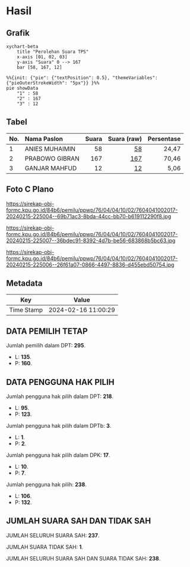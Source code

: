 # Hasil

## Grafik

```mermaid
xychart-beta
    title "Perolehan Suara TPS"
    x-axis [01, 02, 03]
    y-axis "Suara" 0 --> 167
    bar [58, 167, 12]
```

```mermaid
%%{init: {"pie": {"textPosition": 0.5}, "themeVariables": {"pieOuterStrokeWidth": "5px"}} }%%
pie showData
    "1" : 58
    "2" : 167
    "3" : 12
```

## Tabel

| No. | Nama Paslon    | Suara | Suara (raw) | Persentase |
|:--- |:-------------- | -----:| -----------:| ----------:|
| 1   | ANIES MUHAIMIN | 58    | [58][p-1]   | 24,47      |
| 2   | PRABOWO GIBRAN | 167   | [167][p-2]  | 70,46      |
| 3   | GANJAR MAHFUD  | 12    | [12][p-3]   | 5,06       |


[p-1]: https://github.com/gigit-pemilu/pemilu-2024-76-sulawesi-barat/blob/main/pilpres/hitung-suara/sub/76-sulawesi-barat/sub/04-polewali-mandar/sub/04-polewali/sub/1002-wattang/sub/017-tps/sub/paslon-1.txt
[p-2]: https://github.com/gigit-pemilu/pemilu-2024-76-sulawesi-barat/blob/main/pilpres/hitung-suara/sub/76-sulawesi-barat/sub/04-polewali-mandar/sub/04-polewali/sub/1002-wattang/sub/017-tps/sub/paslon-2.txt
[p-3]: https://github.com/gigit-pemilu/pemilu-2024-76-sulawesi-barat/blob/main/pilpres/hitung-suara/sub/76-sulawesi-barat/sub/04-polewali-mandar/sub/04-polewali/sub/1002-wattang/sub/017-tps/sub/paslon-3.txt

## Foto C Plano

https://sirekap-obj-formc.kpu.go.id/84b6/pemilu/ppwp/76/04/04/10/02/7604041002017-20240215-225004--69b71ac3-8bda-44cc-bb70-b619112290f8.jpg

https://sirekap-obj-formc.kpu.go.id/84b6/pemilu/ppwp/76/04/04/10/02/7604041002017-20240215-225007--36bdec91-8392-4d7b-be56-683868b5bc63.jpg

https://sirekap-obj-formc.kpu.go.id/84b6/pemilu/ppwp/76/04/04/10/02/7604041002017-20240215-225006--26f61a07-0866-4497-8836-d455ebd50754.jpg


## Metadata

| Key        | Value               |
| ---------- | ------------------- |
| Time Stamp | 2024-02-16 11:00:29 |


## DATA PEMILIH TETAP

Jumlah pemilih dalam DPT: **295**.
 * L: **135**.
 * P: **160**.

## DATA PENGGUNA HAK PILIH

Jumlah pengguna hak pilih dalam DPT: **218**.
 * L: **95**.
 * P: **123**.

Jumlah pengguna hak pilih dalam DPTb: **3**.
 * L: **1**.
 * P: **2**.

Jumlah pengguna hak pilih dalam DPK: **17**.
 * L: **10**.
 * P: **7**.

Jumlah pengguna hak pilih: **238**.
 * L: **106**.
 * P: **132**.

## JUMLAH SUARA SAH DAN TIDAK SAH

JUMLAH SELURUH SUARA SAH: **237**.

JUMLAH SUARA TIDAK SAH: **1**.

JUMLAH SELURUH SUARA SAH DAN SUARA TIDAK SAH: **238**.


